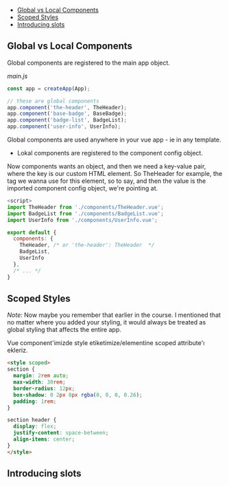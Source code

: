 

- [Global vs Local Components](#global-vs-local-components)
- [Scoped Styles](#scoped-styles)
- [Introducing slots](#introducing-slots)




## Global vs Local Components

Global components are registered to the main app object.

*main.js*
```js
const app = createApp(App);

// these are global components
app.component('the-header', TheHeader);
app.component('base-badge', BaseBadge);
app.component('badge-list', BadgeList);
app.component('user-info', UserInfo);
```

Global components are used anywhere in your vue app - ie in any template.

- Lokal components are registered to the component config object.

Now components wants an object, and then we need a key-value pair, where the key is our custom HTML element. So TheHeader for example, the tag we wanna use for this element, so to say, and then the value is the imported component config object, we're pointing at.

```js
<script>
import TheHeader from './components/TheHeader.vue';
import BadgeList from './components/BadgeList.vue';
import UserInfo from './components/UserInfo.vue';

export default {
  components: {
    TheHeader, /* or 'the-header': TheHeader  */
    BadgeList,
    UserInfo
  },
  /* ... */
}
```

## Scoped Styles

*Note:* Now maybe you remember that earlier in the course. I mentioned that no matter where you added your styling, it would always be treated as global styling that affects the entire app. 

Vue component'imizde style etiketimize/elementine scoped attribute'ı ekleriz.

```html
<style scoped>
section {
  margin: 2rem auto;
  max-width: 30rem;
  border-radius: 12px;
  box-shadow: 0 2px 8px rgba(0, 0, 0, 0.26);
  padding: 1rem;
}

section header {
  display: flex;
  justify-content: space-between;
  align-items: center;
}
</style>
```

## Introducing slots





